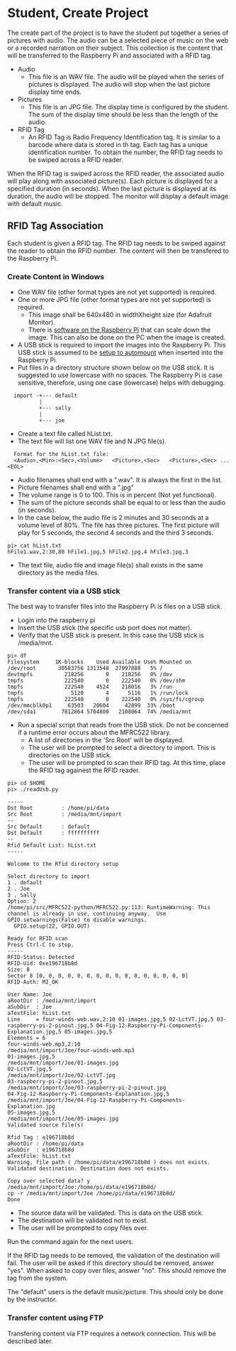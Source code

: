 # Student, Create Project

The create part of the project is to have the student put together a series of pictures with audio.
The audio can be a selected piece of music on the web or a recorded narration on their subject.
This collection is the content that will be transferred to the Raspberry Pi and associated with a RFID tag.

* Audio
  * This file is an WAV file. The audio will be played when the series of pictures is displayed.
The audio will stop when the last picture display time ends.
* Pictures
  * This file is an JPG file.
The display time is configured by the student.
The sum of the display time should be less than the length of the audio.
* RFID Tag
  * An RFID Tag is Radio Frequency Identification tag. 
It is similar to a barcode where data is stored in th tag. 
Each tag has a unique identification number.
To obtain the number, the RFID tag needs to be swiped across a RFID reader.

When the RFID tag is swiped across the RFID reader, the associated audio will play along with associated picture(s).
Each picture is displayed for a specified duration (in seconds).
When the last picture is displayed at its duration, the audio will be stopped.
The monitor will display a default image with default music.

## RFID Tag Association

Each student is given a RFID tag.
The RFID tag needs to be swiped against the reader to obtain the RFID number.
The content will then be transfered to the Raspberry Pi.

### Create Content in Windows

* One WAV file (other format types are not yet supported) is required.
* One or more JPG file (other format types are not yet supported) is required.
  * This image shall be 640x480 in widthXheight size (for Adafruit Monitor).
  * There is [software on the Raspberry Pi](sw-img-magick-tools.md) that can scale down the image.
This can also be done on the PC when the image is created.
* A USB stick is required to import the images into the Raspberry Pi.
This USB stick is assumed to be [setup to automount](hw-mount-usb.md) when inserted into the Raspberry Pi.
* Put files in a directory structure shown below on the USB stick.
It is suggested to use lowercase with no spaces.
The Raspberry Pi is case sensitive, therefore, using one case (lowercase) helps with debugging.
```
  import -+--- default
          |
          +--- sally
          |
          +--- joe
```
* Create a text file called hList.txt.
* The text file will list one WAV file and N JPG file(s).
```
  Format for the hList.txt file:
  <Audio>,<Min>:<Sec>,<Volume>   <Picture>,<Sec>   <Picture>,<Sec> ... <EOL>
```
  * Audio filenames shall end with a ".wav". It is always the first in the list.
  * Picture filenames shall end with a ".jpg"
  * The volume range is 0 to 100. This is in percent (Not yet functional).
  * The sum of the picture seconds shall be equal to or less than the audio (in seconds).
  * In the case below, the audio file is 2 minutes and 30 seconds at a volume level of 80%.
    The file has three pictures.
    The first picture will play for 5 seconds, the second 4 seconds and the third 3 seconds.
```
pi> cat hList.txt
hFile1.wav,2:30,80 hFile1.jpg,5 hFile2.jpg,4 hFile3.jpg,3
```
  * The text file, audio file and image file(s) shall exists in the same directory as the media files.

### Transfer content via a USB stick

The best way to transfer files into the Raspberry Pi is files on a USB stick.

* Login into the raspberry pi
* Insert the USB stick (the specific usb port does not matter).
* Verify that the USB stick is present.
In this case the USB stick is /media/mnt.
```
pi> df
Filesystem     1K-blocks    Used Available Use% Mounted on
/dev/root       30583756 1313548  27997888   5% /
devtmpfs          218256       0    218256   0% /dev
tmpfs             222540       0    222540   0% /dev/shm
tmpfs             222540    4524    218016   3% /run
tmpfs               5120       4      5116   1% /run/lock
tmpfs             222540       0    222540   0% /sys/fs/cgroup
/dev/mmcblk0p1     63503   20604     42899  33% /boot
/dev/sda1        7812864 5704800   2108064  74% /media/mnt
```
* Run a special script that reads from the USB stick.
Do not be concerned if a runtime error occurs about the MFRC522 library.
  * A list of directories in the 'Src Root' will be displayed.
  * The user will be prompted to select a directory to import. This is directories on the USB stick.
  * The user will be prompted to scan their RFID tag.
At this time, place the RFID tag againest the RFID reader.
```
pi> cd $HOME
pi> ./readUsb.py

-----
Dst Root         : /home/pi/data
Src Root         : /media/mnt/import
--
Src Default      : default
Dst Default      : ffffffffff
--
Rfid Default List: hList.txt
-----

Welcome to the Rfid directory setup

Select directory to import
1 . default
2 . Joe
3 . Sally
Option: 2
/home/pi/src/MFRC522-python/MFRC522.py:113: RuntimeWarning: This channel is already in use, continuing anyway.  Use GPIO.setwarnings(False) to disable warnings.
  GPIO.setup(22, GPIO.OUT)

Ready for RFID scan
Press Ctrl-C to stop.
-----
RFID-Status: Detected
RFID-Uid: 0xe196718b8d
Size: 8
Sector 8 [0, 0, 0, 0, 0, 0, 0, 0, 0, 0, 0, 0, 0, 0, 0, 0]
RFID-Auth: MI_OK

User Name: Joe
aRootDir : /media/mnt/import
aSubDir  : Joe
aTextFile: hList.txt
Line     = four-winds-web.wav,2:10 01-images.jpg,5 02-LctVT.jpg,5 03-raspberry-pi-2-pinout.jpg,5 04-Fig-12-Raspberry-Pi-Components-Explanation.jpg,5 05-images.jpg,5
Elements = 6
four-winds-web.mp3,2:10
/media/mnt/import/Joe/four-winds-web.mp3
01-images.jpg,5
/media/mnt/import/Joe/01-images.jpg
02-LctVT.jpg,5
/media/mnt/import/Joe/02-LctVT.jpg
03-raspberry-pi-2-pinout.jpg,5
/media/mnt/import/Joe/03-raspberry-pi-2-pinout.jpg
04-Fig-12-Raspberry-Pi-Components-Explanation.jpg,5
/media/mnt/import/Joe/04-Fig-12-Raspberry-Pi-Components-Explanation.jpg
05-images.jpg,5
/media/mnt/import/Joe/05-images.jpg
Validated source file(s)

Rfid Tag : e196718b8d
aRootDir : /home/pi/data
aSubDir  : e196718b8d
aTextFile: hList.txt
Warning, file path ( /home/pi/data/e196718b8d ) does not exists.
Validated destination. Destination does not exists.

Copy over selected data? y
/media/mnt/import/Joe:/home/pi/data/e196718b8d/
cp -r /media/mnt/import/Joe /home/pi/data/e196718b8d/
Done
```
  * The source data will be validated. This is data on the USB stick.
  * The destination will be validated not to exist.
  * The user will be prompted to copy files over.

Run the command again for the next users.

If the RFID tag needs to be removed, the validation of the destination will fail.
The user will be asked if this directory should be removed, answer "yes".
When asked to copy over files, answer "no".
This should remove the tag from the system.

The "default" users is the default music/picture. This should only be done by the instructor.

### Transfer content using FTP

Transfering content via FTP requires a network connection.
This will be described later.